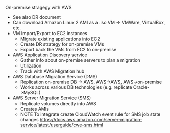 On-premise stragegy with AWS
- See also DR document
- Can download Amazon Linux 2 AMI as a .iso VM -> VMWare, VirtualBox, etc.
- VM Import/Export to EC2 instances
  - Migrate existing applications into EC2 
  - Create DR strategy for on-premise VMs
  - Export back the VMs from EC2 to on-premise
- AWS Application Discovery service
  - Gather info about on-premise servers to plan a migration
  - Utilization
  - Track with AWS Migration hub
- AWS Database Migration Service (DMS)
  - Replication on-premise DB -> AWS, AWS->AWS, AWS->on-premise
  - Works across various DB technologies (e.g. replicate Oracle->MySQL)
- AWS Server Migration Service (SMS)
  - Replicate volumes directly into AWS
  - Creates AMIs
  - NOTE To integrate create CloudWatch event rule for SMS job state changes https://docs.aws.amazon.com/server-migration-service/latest/userguide/cwe-sms.html
